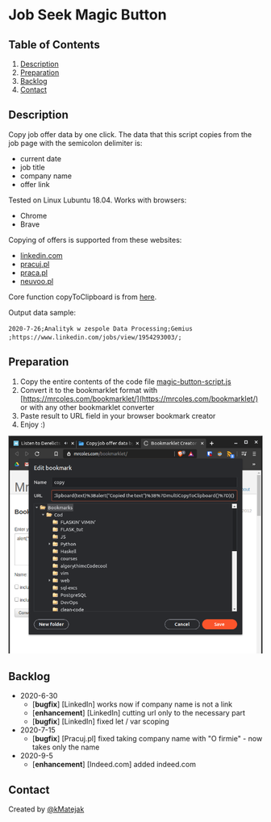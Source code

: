 # Job Seek Magic Button  
  
## Table of Contents  
  
1. [Description](#Description)  
2. [Preparation](#Preparation)  
3. [Backlog](#Backlog)  
4. [Contact](#Contact)  
  
## Description  
  
Copy job offer data by one click. The data that this script copies from the job page with the semicolon delimiter is:  
  
- current date  
- job title  
- company name  
- offer link  
  
Tested on Linux Lubuntu 18.04. Works with browsers:  
  
- Chrome  
- Brave  
  
Copying of offers is supported from these websites:  
  
- [linkedin.com](https://www.linkedin.com/)  
- [pracuj.pl](https://www.pracuj.pl/)  
- [praca.pl](https://www.praca.pl/)  
- [neuvoo.pl](https://neuvoo.pl/)  
  
Core function copyToClipboard is from [here](https://stackoverflow.com/a/33928558/12474392).  
  
Output data sample:  
  
`2020-7-26;Analityk w zespole Data Processing;Gemius ;https://www.linkedin.com/jobs/view/1954293003/;`  
  
## Preparation  
  
1. Copy the entire contents of the code file [magic-button-script.js](source/magic-button-script.js)  
2. Convert it to the bookmarklet format with [https://mrcoles.com/bookmarklet/](https://mrcoles.com/bookmarklet/) or with any other bookmarklet converter
3. Paste result to URL field in your browser bookmark creator
4. Enjoy :)  
  
![Helpful screenshot](images/2020-06-30-143035_800x876_scrot.png)  
  
## Backlog  
  
- 2020-6-30  
  - [**bugfix**] [LinkedIn] works now if company name is not a link  
  - [**enhancement**] [LinkedIn] cutting url only to the necessary part  
  - [**bugfix**] [LinkedIn] fixed let / var scoping
- 2020-7-15
  - [**bugfix**] [Pracuj.pl] fixed taking company name with "O firmie" - now takes only the name
- 2020-9-5  
  - [**enhancement**] [Indeed.com] added indeed.com  
  
## Contact  
  
Created by [@kMatejak](https://github.com/kMatejak/)  
  